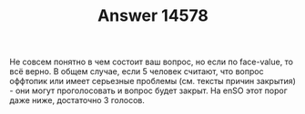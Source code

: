 ﻿---
title: "Answer 14578"
se.owner.user_id: 177188
se.owner.display_name: "Kromster"
se.owner.link: "https://ru.meta.stackoverflow.com/users/177188/kromster"
se.answer_id: 14578
se.question_id: 14577
se.post_type: answer
se.is_accepted: True
---
<p>Не совсем понятно в чем состоит ваш вопрос, но если по face-value, то всё верно. В общем случае, если 5 человек считают, что вопрос оффтопик или имеет серьезные проблемы (см. тексты причин закрытия) - они могут проголосовать и вопрос будет закрыт. На enSO этот порог даже ниже, достаточно 3 голосов.</p>
